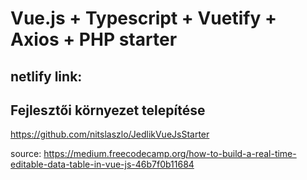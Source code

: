 # Vue.js + Typescript + Vuetify + Axios + PHP starter

## netlify link:

## Fejlesztői környezet telepítése
https://github.com/nitslaszlo/JedlikVueJsStarter


source:
https://medium.freecodecamp.org/how-to-build-a-real-time-editable-data-table-in-vue-js-46b7f0b11684